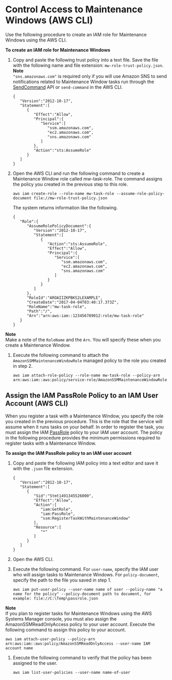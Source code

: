 # Control Access to Maintenance Windows \(AWS CLI\)<a name="sysman-maintenance-perm-cli"></a>

Use the following procedure to create an IAM role for Maintenance Windows using the AWS CLI\.

**To create an IAM role for Maintenance Windows**

1. Copy and paste the following trust policy into a text file\. Save the file with the following name and file extension: `mw-role-trust-policy.json`\.
**Note**  
`"sns.amazonaws.com"` is required only if you will use Amazon SNS to send notifications related to Maintenance Window tasks run through the [SendCommand](http://docs.aws.amazon.com/systems-manager/latest/APIReference/API_SendCommand.html) API or `send-command` in the AWS CLI\.

   ```
   {
      "Version":"2012-10-17",
      "Statement":[
         {
            "Effect":"Allow",
            "Principal":{
               "Service":[
                  "ssm.amazonaws.com",
                  "ec2.amazonaws.com",
                  "sns.amazonaws.com"
               ]
            },
            "Action":"sts:AssumeRole"
         }
      ]
   }
   ```

1. Open the AWS CLI and run the following command to create a Maintenance Window role called mw\-task\-role\. The command assigns the policy you created in the previous step to this role\.

   ```
   aws iam create-role --role-name mw-task-role --assume-role-policy-document file://mw-role-trust-policy.json
   ```

   The system returns information like the following\.

   ```
   {
      "Role":{
         "AssumeRolePolicyDocument":{
            "Version":"2012-10-17",
            "Statement":[
               {
                  "Action":"sts:AssumeRole",
                  "Effect":"Allow",
                  "Principal":{
                     "Service":[
                        "ssm.amazonaws.com",
                        "ec2.amazonaws.com",
                        "sns.amazonaws.com"
                     ]
                  }
               }
            ]
         },
         "RoleId":"AROAIIZKPBKS2LEXAMPLE",
         "CreateDate":"2017-04-04T03:40:17.373Z",
         "RoleName":"mw-task-role",
         "Path":"/",
         "Arn":"arn:aws:iam::123456789012:role/mw-task-role"
      }
   }
   ```
**Note**  
Make a note of the `RoleName` and the `Arn`\. You will specify these when you create a Maintenance Window\.

1. Execute the following command to attach the `AmazonSSMMaintenanceWindowRole` managed policy to the role you created in step 2\.

   ```
   aws iam attach-role-policy --role-name mw-task-role --policy-arn arn:aws:iam::aws:policy/service-role/AmazonSSMMaintenanceWindowRole
   ```

## Assign the IAM PassRole Policy to an IAM User Account \(AWS CLI\)<a name="sysman-mw-passrole-cli"></a>

When you register a task with a Maintenance Window, you specify the role you created in the previous procedure\. This is the role that the service will assume when it runs tasks on your behalf\. In order to register the task, you must assign the IAM [PassRole](http://docs.aws.amazon.com/IAM/latest/UserGuide/id_roles_use_passrole.html) policy to your IAM user account\. The policy in the following procedure provides the minimum permissions required to register tasks with a Maintenance Window\.

**To assign the IAM PassRole policy to an IAM user account**

1. Copy and paste the following IAM policy into a text editor and save it with the `.json` file extension\.

   ```
   {
      "Version":"2012-10-17",
      "Statement":[
         {
            "Sid":"Stmt1491345526000",
            "Effect":"Allow",
            "Action":[
               "iam:GetRole",
               "iam:PassRole",
               "ssm:RegisterTaskWithMaintenanceWindow"
            ],
            "Resource":[
               "*"
            ]
         }
      ]
   }
   ```

1. Open the AWS CLI\.

1. Execute the following command\. For `user-name`, specify the IAM user who will assign tasks to Maintenance Windows\. For `policy-document`, specify the path to the file you saved in step 1\.

   ```
   aws iam put-user-policy --user-name name of user --policy-name "a name for the policy" --policy-document path to document, for example: file://C:\Temp\passrole.json
   ```
**Note**  
If you plan to register tasks for Maintenance Windows using the AWS Systems Manager console, you must also assign the AmazonSSMReadOnlyAccess policy to your user account\. Execute the following command to assign this policy to your account\.  

   ```
   aws iam attach-user-policy --policy-arn arn:aws:iam::aws:policy/AmazonSSMReadOnlyAccess --user-name IAM account name
   ```

1. Execute the following command to verify that the policy has been assigned to the user\.

   ```
   aws iam list-user-policies --user-name name-of-user
   ```